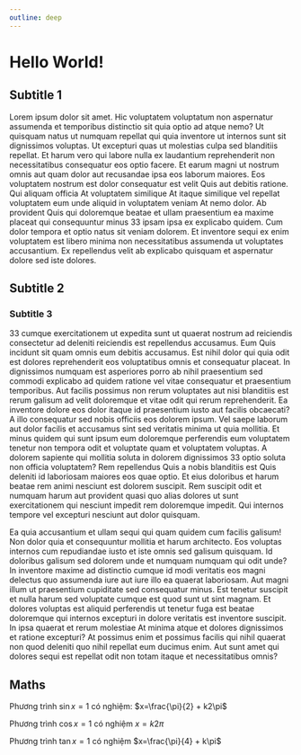 ```yaml
---
outline: deep
---
```


# Hello World!

## Subtitle 1
Lorem ipsum dolor sit amet. Hic voluptatem voluptatum non aspernatur assumenda et temporibus distinctio sit quia optio ad atque nemo? Ut quisquam natus ut numquam repellat qui quia inventore ut internos sunt sit dignissimos voluptas. Ut excepturi quas ut molestias culpa sed blanditiis repellat. Et harum vero qui labore nulla ex laudantium reprehenderit non necessitatibus consequatur eos optio facere. Et earum magni ut nostrum omnis aut quam dolor aut recusandae ipsa eos laborum maiores. Eos voluptatem nostrum est dolor consequatur est velit Quis aut debitis ratione. Qui aliquam officia At voluptatem similique At itaque similique vel repellat voluptatem eum unde aliquid in voluptatem veniam At nemo dolor. Ab provident Quis qui doloremque beatae et ullam praesentium ea maxime placeat qui consequuntur minus 33 ipsam ipsa ex explicabo quidem. Cum dolor tempora et optio natus sit veniam dolorem. Et inventore sequi ex enim voluptatem est libero minima non necessitatibus assumenda ut voluptates accusantium. Ex repellendus velit ab explicabo quisquam et aspernatur dolore sed iste dolores. 

## Subtitle 2

### Subtitle 3

33 cumque exercitationem ut expedita sunt ut quaerat nostrum ad reiciendis consectetur ad deleniti reiciendis est repellendus accusamus. Eum Quis incidunt sit quam omnis eum debitis accusamus. Est nihil dolor qui quia odit est dolores reprehenderit eos voluptatibus omnis et consequatur placeat. In dignissimos numquam est asperiores porro ab nihil praesentium sed commodi explicabo ad quidem ratione vel vitae consequatur et praesentium temporibus. Aut facilis possimus non rerum voluptates aut nisi blanditiis est rerum galisum ad velit doloremque et vitae odit qui rerum reprehenderit. Ea inventore dolore eos dolor itaque id praesentium iusto aut facilis obcaecati? A illo consequatur sed nobis officiis eos dolorem ipsum. Vel saepe laborum aut dolor facilis et accusamus sint sed veritatis minima ut quia mollitia. Et minus quidem qui sunt ipsum eum doloremque perferendis eum voluptatem tenetur non tempora odit et voluptate quam et voluptatem voluptas. A dolorem sapiente qui mollitia soluta in dolorem dignissimos 33 optio soluta non officia voluptatem? Rem repellendus Quis a nobis blanditiis est Quis deleniti id laboriosam maiores eos quae optio. Et eius doloribus et harum beatae rem animi nesciunt est dolorem suscipit. Rem suscipit odit et numquam harum aut provident quasi quo alias dolores ut sunt exercitationem qui nesciunt impedit rem doloremque impedit. Qui internos tempore vel excepturi nesciunt aut dolor quisquam. </p><p>Ea quia accusantium et ullam sequi qui quam quidem cum facilis galisum! Non dolor quia et consequuntur mollitia et harum architecto. Eos voluptas internos cum repudiandae iusto et iste omnis sed galisum quisquam. Id doloribus galisum sed dolorem unde et numquam numquam qui odit unde? In inventore maxime ad distinctio cumque id modi veritatis eos magni delectus quo assumenda iure aut iure illo ea quaerat laboriosam. Aut magni illum ut praesentium cupiditate sed consequatur minus. Est tenetur suscipit et nulla harum sed voluptate cumque est quod sunt ut sint magnam. Et dolores voluptas est aliquid perferendis ut tenetur fuga est beatae doloremque qui internos excepturi in dolore veritatis est inventore suscipit. In ipsa quaerat et rerum molestiae At minima atque et dolores dignissimos et ratione excepturi? At possimus enim et possimus facilis qui nihil quaerat non quod deleniti quo nihil repellat eum ducimus enim. Aut sunt amet qui dolores sequi est repellat odit non totam itaque et necessitatibus omnis?

## Maths

Phương trình $\sin x=1$ có nghiệm: $x=\frac{\pi}{2} + k2\pi$

Phương trình $\cos x=1$ có nghiệm $x=k2\pi$

Phương trình $\tan x = 1$ có nghiệm $x=\frac{\pi}{4} + k\pi$